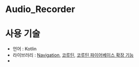 # Audio_Recorder

# 사용 기술
 - 언어 : Kotlin
 - 라이브러리 : [Navigation](https://developer.android.com/jetpack/androidx/releases/navigation?hl=ko), [코루틴](https://github.com/Kotlin/kotlinx.coroutines), [코루틴 파이어베이스 확장 기능](https://kotlinlang.org/api/kotlinx.coroutines/kotlinx-coroutines-play-services/)
 -  
